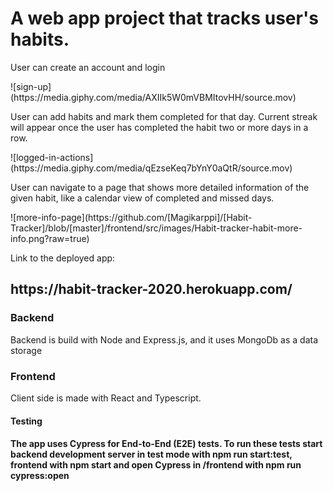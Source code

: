 <h1>A web app project that tracks user's habits. </h1>

<p>User can create an account and login</p>
![sign-up](https://media.giphy.com/media/AXIIk5W0mVBMItovHH/source.mov)

<p>User can add habits and mark them completed for that day. Current streak will appear once the user has completed the habit two or more days in a row.</p>
![logged-in-actions](https://media.giphy.com/media/qEzseKeq7bYnY0aQtR/source.mov)

<p>User can navigate to a page that shows more detailed information of the given habit, like a calendar view of completed and missed days.</P>
![more-info-page](https://github.com/[Magikarppi]/[Habit-Tracker]/blob/[master]/frontend/src/images/Habit-tracker-habit-more-info.png?raw=true)

Link to the deployed app:

<h2>https://habit-tracker-2020.herokuapp.com/</h2>

<h3>Backend</h3>
<p>Backend is build with Node and Express.js, and it uses MongoDb as a data storage</p>
<h3>Frontend</h3>
<p>Client side is made with React and Typescript.</p>

<h4>Testing<h4>
<p>The app uses Cypress for End-to-End (E2E) tests. To run these tests start backend development server in test mode with <b>npm run start:test</b>, frontend with <b>npm start</b> and open Cypress in /frontend with <b>npm run cypress:open</b></p>
